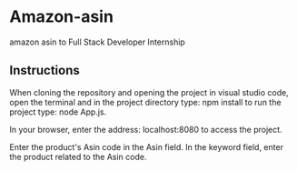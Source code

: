 # Amazon-asin
amazon asin to Full Stack Developer Internship

## Instructions

When cloning the repository and opening the project in visual studio code, open the terminal and in the project directory type: npm install
to run the project type: node App.js.

In your browser, enter the address: localhost:8080 to access the project.

Enter the product's Asin code in the Asin field. In the keyword field, enter the product related to the Asin code.


